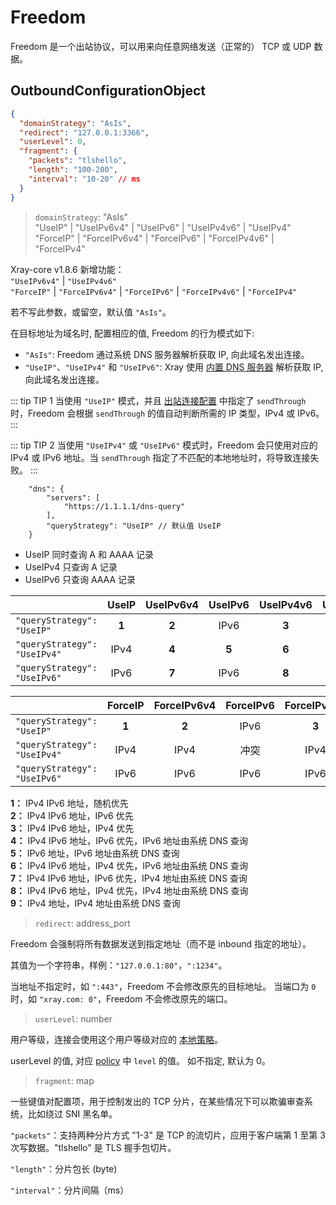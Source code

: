 # Freedom

Freedom 是一个出站协议，可以用来向任意网络发送（正常的） TCP 或 UDP 数据。

## OutboundConfigurationObject

```json
{
  "domainStrategy": "AsIs",
  "redirect": "127.0.0.1:3366",
  "userLevel": 0,
  "fragment": {
    "packets": "tlshello",
    "length": "100-200",
    "interval": "10-20" // ms
  }
}
```

> `domainStrategy`: "AsIs"<br>
> "UseIP" | "UseIPv6v4" | "UseIPv6" | "UseIPv4v6" | "UseIPv4"<br>
> "ForceIP" | "ForceIPv6v4" | "ForceIPv6" | "ForceIPv4v6" | "ForceIPv4"

Xray-core v1.8.6 新增功能：<br>
`"UseIPv6v4"` | `"UseIPv4v6"`<br>
`"ForceIP"` | `"ForceIPv6v4"` | `"ForceIPv6"` | `"ForceIPv4v6"` | `"ForceIPv4"`

若不写此参数，或留空，默认值 `"AsIs"`。

在目标地址为域名时, 配置相应的值, Freedom 的行为模式如下:

- `"AsIs"`: Freedom 通过系统 DNS 服务器解析获取 IP, 向此域名发出连接。
- `"UseIP"`、`"UseIPv4"` 和 `"UseIPv6"`: Xray 使用 [内置 DNS 服务器](../dns.md) 解析获取 IP, 向此域名发出连接。

::: tip TIP 1
当使用 `"UseIP"` 模式，并且 [出站连接配置](../outbound.md#outboundobject) 中指定了 `sendThrough` 时，Freedom 会根据 `sendThrough` 的值自动判断所需的 IP 类型，IPv4 或 IPv6。
:::

::: tip TIP 2
当使用 `"UseIPv4"` 或 `"UseIPv6"` 模式时，Freedom 会只使用对应的 IPv4 或 IPv6 地址。当 `sendThrough` 指定了不匹配的本地地址时，将导致连接失败。
:::

```jsonc
    "dns": {
        "servers": [
            "https://1.1.1.1/dns-query"
        ],
        "queryStrategy": "UseIP" // 默认值 UseIP
    }
```

- UseIP 同时查询 A 和 AAAA 记录
- UseIPv4 只查询 A 记录
- UseIPv6 只查询 AAAA 记录

| | UseIP | UseIPv6v4 | UseIPv6 | UseIPv4v6 | UseIPv4 |
| :--- | :---: | :---: | :---: | :---: | :---: |
| `"queryStrategy": "UseIP"` | **1** | **2** | IPv6 | **3** | IPv4 |
| `"queryStrategy": "UseIPv4"` | IPv4 | **4** | **5** | **6** | IPv4 |
| `"queryStrategy": "UseIPv6"` | IPv6 | **7** | IPv6 | **8** | **9** |

| | ForceIP | ForceIPv6v4 | ForceIPv6 | ForceIPv4v6 | ForceIPv4 |
| :--- | :---: | :---: | :---: | :---: | :---: |
| `"queryStrategy": "UseIP"` | **1** | **2** | IPv6 | **3** | IPv4 |
| `"queryStrategy": "UseIPv4"` | IPv4 | IPv4 | 冲突 | IPv4 | IPv4 |
| `"queryStrategy": "UseIPv6"` | IPv6 | IPv6 | IPv6 | IPv6 | 冲突 |

**1：** IPv4 IPv6 地址，随机优先<br>
**2：** IPv4 IPv6 地址，IPv6 优先<br>
**3：** IPv4 IPv6 地址，IPv4 优先<br>
**4：** IPv4 IPv6 地址，IPv6 优先，IPv6 地址由系统 DNS 查询<br>
**5：** IPv6 地址，IPv6 地址由系统 DNS 查询<br>
**6：** IPv4 IPv6 地址，IPv4 优先，IPv6 地址由系统 DNS 查询<br>
**7：** IPv4 IPv6 地址，IPv6 优先，IPv4 地址由系统 DNS 查询<br>
**8：** IPv4 IPv6 地址，IPv4 优先，IPv4 地址由系统 DNS 查询<br>
**9：** IPv4 地址，IPv4 地址由系统 DNS 查询

> `redirect`: address_port

Freedom 会强制将所有数据发送到指定地址（而不是 inbound 指定的地址）。

其值为一个字符串，样例：`"127.0.0.1:80"`，`":1234"`。

当地址不指定时，如 `":443"`，Freedom 不会修改原先的目标地址。
当端口为 `0` 时，如 `"xray.com: 0"`，Freedom 不会修改原先的端口。

> `userLevel`: number

用户等级，连接会使用这个用户等级对应的 [本地策略](../policy.md#levelpolicyobject)。

userLevel 的值, 对应 [policy](../policy.md#policyobject) 中 `level` 的值。 如不指定, 默认为 0。

> `fragment`: map

一些键值对配置项，用于控制发出的 TCP 分片，在某些情况下可以欺骗审查系统，比如绕过 SNI 黑名单。

`"packets"`：支持两种分片方式 "1-3" 是 TCP 的流切片，应用于客户端第 1 至第 3 次写数据。"tlshello" 是 TLS 握手包切片。

`"length"`：分片包长 (byte)

`"interval"`：分片间隔（ms）
